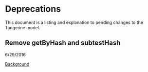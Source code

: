# Deprecations

This document is a listing and explanation to pending changes to the Tangerine model.

## Remove getByHash and subtestHash

6/29/2016

[Background](https://github.com/Tangerine-Community/Tangerine/issues/60#issuecomment-229343334)
